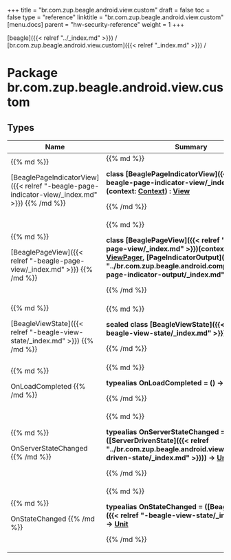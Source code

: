 +++
title = "br.com.zup.beagle.android.view.custom"
draft = false
toc = false
type = "reference"
linktitle = "br.com.zup.beagle.android.view.custom"
[menu.docs]
  parent = "hw-security-reference"
  weight = 1
+++

[beagle]({{< relref "../_index.md" >}}) / [br.com.zup.beagle.android.view.custom]({{< relref "_index.md" >}}) / 



# Package br.com.zup.beagle.android.view.custom  


## Types  
<table>
  
<thead>
<tr>
<th>
Name  
</th>
<th>
Summary  
</th>
  
</tr>
</thead>
<tbody>
<tr>
<td>
{{% md %}}

[BeaglePageIndicatorView]({{< relref "-beagle-page-indicator-view/_index.md" >}})
{{% /md %}}
</td>
<td>
{{% md %}}

  
<b>class [BeaglePageIndicatorView]({{< relref "-beagle-page-indicator-view/_index.md" >}})(**context**: [Context](https://developer.android.com/reference/kotlin/android/content/Context.html)) : [View](https://developer.android.com/reference/kotlin/android/view/View.html)</b>  



{{% /md %}}
</td>
</tr>

<tr>
<td>
{{% md %}}

[BeaglePageView]({{< relref "-beagle-page-view/_index.md" >}})
{{% /md %}}
</td>
<td>
{{% md %}}

  
<b>class [BeaglePageView]({{< relref "-beagle-page-view/_index.md" >}})(**context**: [Context](https://developer.android.com/reference/kotlin/android/content/Context.html)) : [ViewPager](https://developer.android.com/reference/kotlin/androidx/viewpager/widget/ViewPager.html), [PageIndicatorOutput]({{< relref "../br.com.zup.beagle.android.components.page/-page-indicator-output/_index.md" >}})</b>  



{{% /md %}}
</td>
</tr>

<tr>
<td>
{{% md %}}

[BeagleViewState]({{< relref "-beagle-view-state/_index.md" >}})
{{% /md %}}
</td>
<td>
{{% md %}}

  
<b>sealed class [BeagleViewState]({{< relref "-beagle-view-state/_index.md" >}})</b>  



{{% /md %}}
</td>
</tr>

<tr>
<td>
{{% md %}}

OnLoadCompleted
{{% /md %}}
</td>
<td>
{{% md %}}

  
<b>typealias OnLoadCompleted = () -> [Unit](https://kotlinlang.org/api/latest/jvm/stdlib/kotlin/-unit/index.html)</b>  



{{% /md %}}
</td>
</tr>

<tr>
<td>
{{% md %}}

OnServerStateChanged
{{% /md %}}
</td>
<td>
{{% md %}}

  
<b>typealias OnServerStateChanged = ([ServerDrivenState]({{< relref "../br.com.zup.beagle.android.view/-server-driven-state/_index.md" >}})) -> [Unit](https://kotlinlang.org/api/latest/jvm/stdlib/kotlin/-unit/index.html)</b>  



{{% /md %}}
</td>
</tr>

<tr>
<td>
{{% md %}}

OnStateChanged
{{% /md %}}
</td>
<td>
{{% md %}}

  
<b>typealias OnStateChanged = ([BeagleViewState]({{< relref "-beagle-view-state/_index.md" >}})) -> [Unit](https://kotlinlang.org/api/latest/jvm/stdlib/kotlin/-unit/index.html)</b>  



{{% /md %}}
</td>
</tr>

</tbody>
</table>

